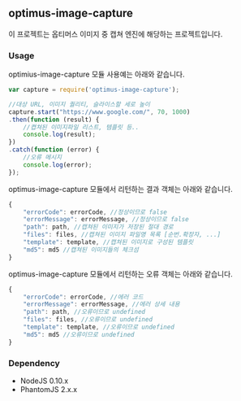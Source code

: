 ## optimus-image-capture

이 프로젝트는 옵티머스 이미지 중 캡쳐 엔진에 해당하는 프로젝트입니다.

### Usage

optimius-image-capture 모듈 사용예는 아래와 같습니다.

```javascript
var capture = require('optimus-image-capture');

//대상 URL, 이미지 퀄리티, 슬라이스할 세로 높이
capture.start("https://www.google.com/", 70, 1000)
.then(function (result) {
	//켭쳐된 이미지파일 리스트, 템플릿 등..
	console.log(result);
})
.catch(function (error) {
	//오류 메시지
	console.log(error);
});

```

optimus-image-capture 모듈에서 리턴하는 결과 객체는 아래와 같습니다.

```javascript
{
	"errorCode": errorCode, //정상이므로 false
	"errorMessage": errorMessage, //정상이므로 false
	"path": path, //캡쳐된 이미지가 저장된 절대 경로
	"files": files, //캡쳐된 이미지 파일명 목록 [순번.확장자, ...]
	"template": template, //캡쳐된 이미지로 구성된 템플릿
	"md5": md5 //캡쳐된 이미지들의 체크섬
}
```

optimus-image-capture 모듈에서 리턴하는 오류 객체는 아래와 같습니다.

```javascript
{
	"errorCode": errorCode, //에러 코드
	"errorMessage": errorMessage, //에러 상세 내용
	"path": path, //오류이므로 undefined
	"files": files, //오류이므로 undefined
	"template": template, //오류이므로 undefined
	"md5": md5 //오류이므로 undefined
}
```

### Dependency

* NodeJS 0.10.x
* PhantomJS 2.x.x
